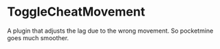# ToggleCheatMovement
A plugin that adjusts the lag due to the wrong movement. So pocketmine goes much smoother.
